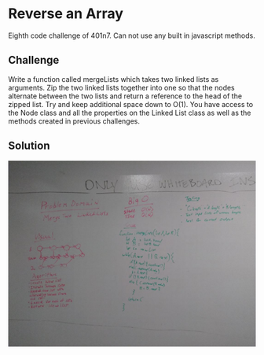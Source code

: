 # Reverse an Array
Eighth code challenge of 401n7. Can not use any built in javascript methods.

## Challenge
Write a function called mergeLists which takes two linked lists as arguments. Zip the two linked lists together into one so that the nodes alternate between the two lists and return a reference to the head of the zipped list. Try and keep additional space down to O(1). You have access to the Node class and all the properties on the Linked List class as well as the methods created in previous challenges.

## Solution
![](./assets/ll_merge.jpg)
